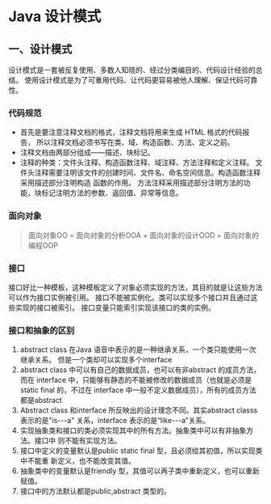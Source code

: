 # Java 设计模式

## 一、设计模式

设计模式是一套被反复使用、多数人知晓的、经过分类编目的、代码设计经验的总结。
使用设计模式是为了可重用代码、让代码更容易被他人理解、保证代码可靠性。

### 代码规范
- 首先是要注意注释文档的格式，注释文档将用来生成 HTML 格式的代码报告，
所以注释文档必须书写在类、域、构造函数、方法、定义之前。
- 注释文档由两部分组成——描述、块标记。
- 注释的种类：文件头注释、构造函数注释、域注释、方法注释和定义注释。
文件头注释需要注明该文件的创建时间、文件名、命名空间信息。构造函数注释采用描述部分注明构造
函数的作用。
方法注释采用描述部分注明方法的功能，块标记注明方法的参数、返回值、异常等信息。

### 面向对象
> 面向对象OO = 面向对象的分析OOA + 面向对象的设计OOD + 面向对象的编程OOP

### 接口
接口好比一种模板，这种模板定义了对象必须实现的方法，其目的就是让这些方法可以作为接口实例被引用。
接口不能被实例化。类可以实现多个接口并且通过这些实现的接口被索引。
接口变量只能索引实现该接口的类的实例。

### 接口和抽象的区别
1. abstract class 在Java 语音中表示的是一种继承关系，一个类只能使用一次继承关系。
但是一个类却可以实现多个interface
2. abstract class 中可以有自己的数据成员，也可以有非abstract 的成员方法，而在
interface 中，只能够有静态的不能被修改的数据成员（也就是必须是static final 的，不过在
interface 中一般不定义数据成员），所有的成员方法都是abstract
3. Abstract class 和interface 所反映出的设计理念不同。其实abstract classs 表示的是"is---a"
关系，interface 表示的是“like---a”关系。
4. 实现抽象类和接口的类必须实现其中的所有方法。抽象类中可以有非抽象方法。接口中
则不能有实现方法。
5. 接口中定义的变量默认是public static final 型，且必须给其初值，所以实现类中不能重
新定义，也不能改变其值。
6. 抽象类中的变量默认是friendly 型，其值可以再子类中重新定义，也可以重新赋值。
7. 接口中的方法默认都是public,abstract 类型的。

